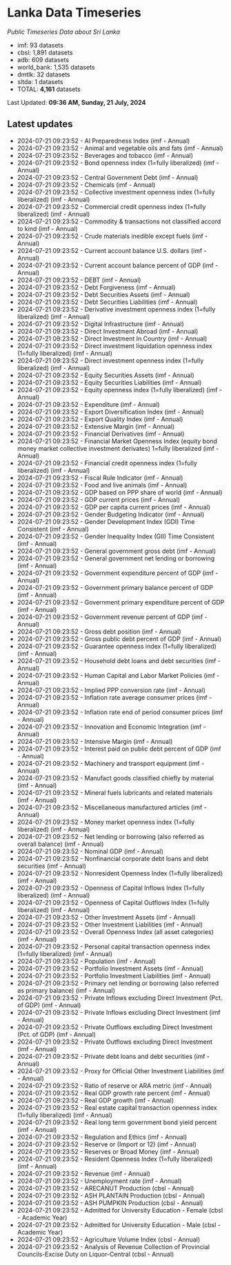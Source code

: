 # Lanka Data Timeseries
*Public Timeseries Data about Sri Lanka*

* imf: 93 datasets
* cbsl: 1,891 datasets
* adb: 609 datasets
* world_bank: 1,535 datasets
* dmtlk: 32 datasets
* sltda: 1 datasets
* TOTAL: **4,161** datasets

Last Updated: **09:36 AM, Sunday, 21 July, 2024**

## Latest updates

* 2024-07-21 09:23:52 - AI Preparedness Index (imf - Annual)
* 2024-07-21 09:23:52 - Animal and vegetable oils and fats (imf - Annual)
* 2024-07-21 09:23:52 - Beverages and tobacco (imf - Annual)
* 2024-07-21 09:23:52 - Bond openness index (1=fully liberalized) (imf - Annual)
* 2024-07-21 09:23:52 - Central Government Debt (imf - Annual)
* 2024-07-21 09:23:52 - Chemicals (imf - Annual)
* 2024-07-21 09:23:52 - Collective investment openness index (1=fully liberalized) (imf - Annual)
* 2024-07-21 09:23:52 - Commercial credit openness index (1=fully liberalized) (imf - Annual)
* 2024-07-21 09:23:52 - Commodity & transactions not classified accord to kind (imf - Annual)
* 2024-07-21 09:23:52 - Crude materials inedible except fuels (imf - Annual)
* 2024-07-21 09:23:52 - Current account balance U.S. dollars (imf - Annual)
* 2024-07-21 09:23:52 - Current account balance percent of GDP (imf - Annual)
* 2024-07-21 09:23:52 - DEBT (imf - Annual)
* 2024-07-21 09:23:52 - Debt Forgiveness (imf - Annual)
* 2024-07-21 09:23:52 - Debt Securities Assets (imf - Annual)
* 2024-07-21 09:23:52 - Debt Securities Liabilities (imf - Annual)
* 2024-07-21 09:23:52 - Derivative investment openness index (1=fully liberalized) (imf - Annual)
* 2024-07-21 09:23:52 - Digital Infrastructure (imf - Annual)
* 2024-07-21 09:23:52 - Direct Investment Abroad (imf - Annual)
* 2024-07-21 09:23:52 - Direct Investment In Country (imf - Annual)
* 2024-07-21 09:23:52 - Direct investment liquidation openness index (1=fully liberalized) (imf - Annual)
* 2024-07-21 09:23:52 - Direct investment openness index (1=fully liberalized) (imf - Annual)
* 2024-07-21 09:23:52 - Equity Securities Assets (imf - Annual)
* 2024-07-21 09:23:52 - Equity Securities Liabilities (imf - Annual)
* 2024-07-21 09:23:52 - Equity openness index (1=fully liberalized) (imf - Annual)
* 2024-07-21 09:23:52 - Expenditure (imf - Annual)
* 2024-07-21 09:23:52 - Export Diversification Index (imf - Annual)
* 2024-07-21 09:23:52 - Export Quality Index (imf - Annual)
* 2024-07-21 09:23:52 - Extensive Margin (imf - Annual)
* 2024-07-21 09:23:52 - Financial Derivatives (imf - Annual)
* 2024-07-21 09:23:52 - Financial Market Openness Index (equity bond money market collective investment derivates) 1=fully liberalized (imf - Annual)
* 2024-07-21 09:23:52 - Financial credit openness index (1=fully liberalized) (imf - Annual)
* 2024-07-21 09:23:52 - Fiscal Rule Indicator (imf - Annual)
* 2024-07-21 09:23:52 - Food and live animals (imf - Annual)
* 2024-07-21 09:23:52 - GDP based on PPP share of world (imf - Annual)
* 2024-07-21 09:23:52 - GDP current prices (imf - Annual)
* 2024-07-21 09:23:52 - GDP per capita current prices (imf - Annual)
* 2024-07-21 09:23:52 - Gender Budgeting Indicator (imf - Annual)
* 2024-07-21 09:23:52 - Gender Development Index (GDI) Time Consistent (imf - Annual)
* 2024-07-21 09:23:52 - Gender Inequality Index (GII) Time Consistent (imf - Annual)
* 2024-07-21 09:23:52 - General government gross debt (imf - Annual)
* 2024-07-21 09:23:52 - General government net lending or borrowing (imf - Annual)
* 2024-07-21 09:23:52 - Government expenditure percent of GDP (imf - Annual)
* 2024-07-21 09:23:52 - Government primary balance percent of GDP (imf - Annual)
* 2024-07-21 09:23:52 - Government primary expenditure percent of GDP (imf - Annual)
* 2024-07-21 09:23:52 - Government revenue percent of GDP (imf - Annual)
* 2024-07-21 09:23:52 - Gross debt position (imf - Annual)
* 2024-07-21 09:23:52 - Gross public debt percent of GDP (imf - Annual)
* 2024-07-21 09:23:52 - Guarantee openness index (1=fully liberalized) (imf - Annual)
* 2024-07-21 09:23:52 - Household debt loans and debt securities (imf - Annual)
* 2024-07-21 09:23:52 - Human Capital and Labor Market Policies (imf - Annual)
* 2024-07-21 09:23:52 - Implied PPP conversion rate (imf - Annual)
* 2024-07-21 09:23:52 - Inflation rate average consumer prices (imf - Annual)
* 2024-07-21 09:23:52 - Inflation rate end of period consumer prices (imf - Annual)
* 2024-07-21 09:23:52 - Innovation and Economic Integration (imf - Annual)
* 2024-07-21 09:23:52 - Intensive Margin (imf - Annual)
* 2024-07-21 09:23:52 - Interest paid on public debt percent of GDP (imf - Annual)
* 2024-07-21 09:23:52 - Machinery and transport equipment (imf - Annual)
* 2024-07-21 09:23:52 - Manufact goods classified chiefly by material (imf - Annual)
* 2024-07-21 09:23:52 - Mineral fuels lubricants and related materials (imf - Annual)
* 2024-07-21 09:23:52 - Miscellaneous manufactured articles (imf - Annual)
* 2024-07-21 09:23:52 - Money market openness index (1=fully liberalized) (imf - Annual)
* 2024-07-21 09:23:52 - Net lending or borrowing (also referred as overall balance) (imf - Annual)
* 2024-07-21 09:23:52 - Nominal GDP (imf - Annual)
* 2024-07-21 09:23:52 - Nonfinancial corporate debt loans and debt securities (imf - Annual)
* 2024-07-21 09:23:52 - Nonresident Openness Index (1=fully liberalized) (imf - Annual)
* 2024-07-21 09:23:52 - Openness of Capital Inflows Index (1=fully liberalized) (imf - Annual)
* 2024-07-21 09:23:52 - Openness of Capital Outflows Index (1=fully liberalized) (imf - Annual)
* 2024-07-21 09:23:52 - Other Investment Assets (imf - Annual)
* 2024-07-21 09:23:52 - Other Investment Liabilities (imf - Annual)
* 2024-07-21 09:23:52 - Overall Openness Index (all asset categories) (imf - Annual)
* 2024-07-21 09:23:52 - Personal capital transaction openness index (1=fully liberalized) (imf - Annual)
* 2024-07-21 09:23:52 - Population (imf - Annual)
* 2024-07-21 09:23:52 - Portfolio Investment Assets (imf - Annual)
* 2024-07-21 09:23:52 - Portfolio Investment Liabilities (imf - Annual)
* 2024-07-21 09:23:52 - Primary net lending or borrowing (also referred as primary balance) (imf - Annual)
* 2024-07-21 09:23:52 - Private Inflows excluding Direct Investment (Pct. of GDP) (imf - Annual)
* 2024-07-21 09:23:52 - Private Inflows excluding Direct Investment (imf - Annual)
* 2024-07-21 09:23:52 - Private Outflows excluding Direct Investment (Pct. of GDP) (imf - Annual)
* 2024-07-21 09:23:52 - Private Outflows excluding Direct Investment (imf - Annual)
* 2024-07-21 09:23:52 - Private debt loans and debt securities (imf - Annual)
* 2024-07-21 09:23:52 - Proxy for Official Other Investment Liabilities (imf - Annual)
* 2024-07-21 09:23:52 - Ratio of reserve or ARA metric (imf - Annual)
* 2024-07-21 09:23:52 - Real GDP growth rate percent (imf - Annual)
* 2024-07-21 09:23:52 - Real GDP growth (imf - Annual)
* 2024-07-21 09:23:52 - Real estate capital transaction openness index (1=fully liberalized) (imf - Annual)
* 2024-07-21 09:23:52 - Real long term government bond yield percent (imf - Annual)
* 2024-07-21 09:23:52 - Regulation and Ethics (imf - Annual)
* 2024-07-21 09:23:52 - Reserve or (Import or 12) (imf - Annual)
* 2024-07-21 09:23:52 - Reserves or Broad Money (imf - Annual)
* 2024-07-21 09:23:52 - Resident Openness Index (1=fully liberalized) (imf - Annual)
* 2024-07-21 09:23:52 - Revenue (imf - Annual)
* 2024-07-21 09:23:52 - Unemployment rate (imf - Annual)
* 2024-07-21 09:23:52 - ARECANUT Production (cbsl - Annual)
* 2024-07-21 09:23:52 - ASH PLANTAIN Production (cbsl - Annual)
* 2024-07-21 09:23:52 - ASH PUMPKIN Production (cbsl - Annual)
* 2024-07-21 09:23:52 - Admitted for University Education - Female (cbsl - Academic Year)
* 2024-07-21 09:23:52 - Admitted for University Education - Male (cbsl - Academic Year)
* 2024-07-21 09:23:52 - Agriculture Volume Index (cbsl - Annual)
* 2024-07-21 09:23:52 - Analysis of Revenue Collection of Provincial Councils-Excise Duty on Liquor-Central (cbsl - Annual)